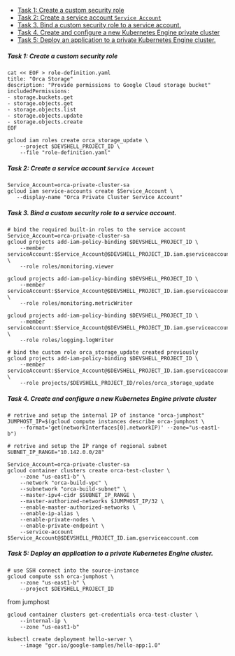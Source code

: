 <!-- MarkdownTOC levels="1,2,3,4,5,6" autolink="true" bracket="round" autoanchor="false" style="unordered" indent="\t" -->

- [Task 1: Create a custom security role](#task-1-create-a-custom-security-role)
- [Task 2: Create a service account `Service Account`](#task-2-create-a-service-account-service-account)
- [Task 3. Bind a custom security role to a service account.](#task-3-bind-a-custom-security-role-to-a-service-account)
- [Task 4. Create and configure a new Kubernetes Engine private cluster](#task-4-create-and-configure-a-new-kubernetes-engine-private-cluster)
- [Task 5: Deploy an application to a private Kubernetes Engine cluster.](#task-5-deploy-an-application-to-a-private-kubernetes-engine-cluster)

<!-- /MarkdownTOC -->

##### Task 1: Create a custom security role

``` shell
cat << EOF > role-definition.yaml
title: "Orca Storage"
description: "Provide permissions to Google Cloud storage bucket"
includedPermissions:
- storage.buckets.get
- storage.objects.get
- storage.objects.list
- storage.objects.update
- storage.objects.create
EOF

gcloud iam roles create orca_storage_update \
    --project $DEVSHELL_PROJECT_ID \
    --file "role-definition.yaml"
```

##### Task 2: Create a service account `Service Account`
```shell
Service_Account=orca-private-cluster-sa
gcloud iam service-accounts create $Service_Account \
   --display-name "Orca Private Cluster Service Account"
```

##### Task 3. Bind a custom security role to a service account.
```shell
# bind the required built-in roles to the service account
Service_Account=orca-private-cluster-sa
gcloud projects add-iam-policy-binding $DEVSHELL_PROJECT_ID \
    --member serviceAccount:$Service_Account@$DEVSHELL_PROJECT_ID.iam.gserviceaccount.com \
    --role roles/monitoring.viewer

gcloud projects add-iam-policy-binding $DEVSHELL_PROJECT_ID \
    --member serviceAccount:$Service_Account@$DEVSHELL_PROJECT_ID.iam.gserviceaccount.com \
    --role roles/monitoring.metricWriter

gcloud projects add-iam-policy-binding $DEVSHELL_PROJECT_ID \
    --member serviceAccount:$Service_Account@$DEVSHELL_PROJECT_ID.iam.gserviceaccount.com \
    --role roles/logging.logWriter

# bind the custom role orca_storage_update created previously
gcloud projects add-iam-policy-binding $DEVSHELL_PROJECT_ID \
    --member serviceAccount:$Service_Account@$DEVSHELL_PROJECT_ID.iam.gserviceaccount.com \
    --role projects/$DEVSHELL_PROJECT_ID/roles/orca_storage_update
```


##### Task 4. Create and configure a new Kubernetes Engine private cluster
```shell
# retrive and setup the internal IP of instance "orca-jumphost"
JUMPHOST_IP=$(gcloud compute instances describe orca-jumphost \
    --format='get(networkInterfaces[0].networkIP)' --zone="us-east1-b")

# retrive and setup the IP range of regional subnet
SUBNET_IP_RANGE="10.142.0.0/28"

Service_Account=orca-private-cluster-sa
gcloud container clusters create orca-test-cluster \
    --zone "us-east1-b" \
    --network "orca-build-vpc" \
    --subnetwork "orca-build-subnet" \
    --master-ipv4-cidr $SUBNET_IP_RANGE \
    --master-authorized-networks $JUMPHOST_IP/32 \
    --enable-master-authorized-networks \
    --enable-ip-alias \
    --enable-private-nodes \
    --enable-private-endpoint \
    --service-account $Service_Account@$DEVSHELL_PROJECT_ID.iam.gserviceaccount.com
```

##### Task 5: Deploy an application to a private Kubernetes Engine cluster.

```shell
# use SSH connect into the source-instance
gcloud compute ssh orca-jumphost \
    --zone "us-east1-b" \
    --project $DEVSHELL_PROJECT_ID
```
from jumphost 
```shell 
gcloud container clusters get-credentials orca-test-cluster \
    --internal-ip \
    --zone "us-east1-b"

kubectl create deployment hello-server \
    --image "gcr.io/google-samples/hello-app:1.0"
```